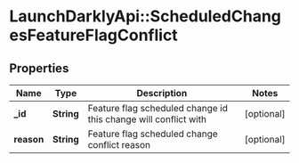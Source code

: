 # LaunchDarklyApi::ScheduledChangesFeatureFlagConflict

## Properties
Name | Type | Description | Notes
------------ | ------------- | ------------- | -------------
**_id** | **String** | Feature flag scheduled change id this change will conflict with | [optional] 
**reason** | **String** | Feature flag scheduled change conflict reason | [optional] 


